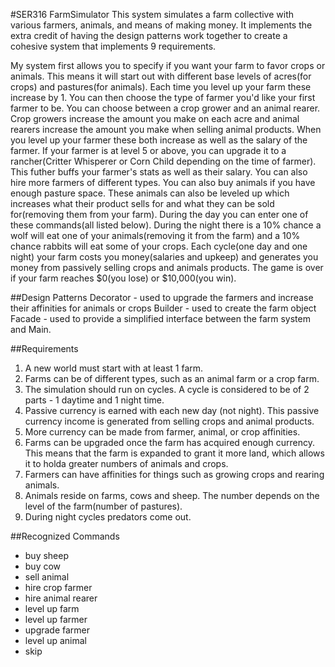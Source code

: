 #SER316 FarmSimulator
This system simulates a farm collective with various farmers, animals, and means of making money.
It implements the extra credit of having the design patterns work together to create a cohesive system that implements 9 requirements.

My system first allows you to specify if you want your farm to favor crops or animals. This means it will
start out with different base levels of acres(for crops) and pastures(for animals). Each time you level up your farm these increase by 1.
You can then choose the type of farmer you'd like your first farmer to be. You can choose between a crop grower and an animal rearer.
Crop growers increase the amount you make on each acre and animal rearers increase the amount you make when selling animal products.
When you level up your farmer these both increase as well as the salary of the farmer.
If your farmer is at level 5 or above, you can upgrade it to a rancher(Critter Whisperer or Corn Child depending on the time of farmer).
This futher buffs your farmer's stats as well as their salary.
You can also hire more farmers of different types.
You can also buy animals if you have enough pasture space. These animals can also be leveled up which increases what their product sells for
and what they can be sold for(removing them from your farm).
During the day you can enter one of these commands(all listed below).
During the night there is a 10% chance a wolf will eat one of your animals(removing it from the farm) and a 10% chance rabbits will eat some of your crops.
Each cycle(one day and one night) your farm costs you money(salaries and upkeep) and generates you money from passively selling crops and animals products.
The game is over if your farm reaches $0(you lose) or $10,000(you win).

##Design Patterns
Decorator - used to upgrade the farmers and increase their affinities for animals or crops
Builder - used to create the farm object
Facade - used to provide a simplified interface between the farm system and Main.

##Requirements
1) A new world must start with at least 1 farm.
2) Farms can be of different types, such as an animal farm or a crop farm.
3) The simulation should run on cycles. A cycle is considered to be of 2 parts - 1 daytime and 1 night time.
4) Passive currency is earned with each new day (not night). This passive currency income is generated from selling crops and animal products.
5) More currency can be made from farmer, animal, or crop affinities.
6) Farms can be upgraded once the farm has acquired enough currency. This means that the farm is expanded to grant it more land, which allows it to holda greater numbers of animals and crops.
7) Farmers can have affinities for things such as growing crops and rearing animals.
8) Animals reside on farms, cows and sheep. The number depends on the level of the farm(number of pastures).
9) During night cycles predators come out.

##Recognized Commands
- buy sheep
- buy cow
- sell animal
- hire crop farmer
- hire animal rearer
- level up farm
- level up farmer
- upgrade farmer
- level up animal
- skip


